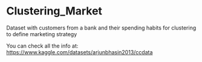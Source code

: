 # Clustering_Market
Dataset with customers from a bank and their spending habits for clustering to define marketing strategy

You can check all the info at: https://www.kaggle.com/datasets/arjunbhasin2013/ccdata
